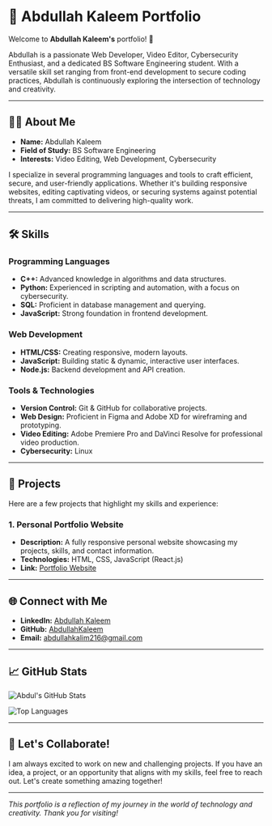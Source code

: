 # 🌟 Abdullah Kaleem Portfolio

Welcome to **Abdullah Kaleem's** portfolio! 🚀

Abdullah is a passionate Web Developer, Video Editor, Cybersecurity Enthusiast, and a dedicated BS Software Engineering student. With a versatile skill set ranging from front-end development to secure coding practices, Abdullah is continuously exploring the intersection of technology and creativity. 

---

## 🧑‍💻 About Me

- **Name:** Abdullah Kaleem
- **Field of Study:** BS Software Engineering
- **Interests:** Video Editing, Web Development, Cybersecurity

I specialize in several programming languages and tools to craft efficient, secure, and user-friendly applications. Whether it's building responsive websites, editing captivating videos, or securing systems against potential threats, I am committed to delivering high-quality work.

---

## 🛠️ Skills

### Programming Languages

- **C++:** Advanced knowledge in algorithms and data structures.
- **Python:** Experienced in scripting and automation, with a focus on cybersecurity.
- **SQL:** Proficient in database management and querying.
- **JavaScript:** Strong foundation in frontend development.

### Web Development

- **HTML/CSS:** Creating responsive, modern layouts.
- **JavaScript:** Building static & dynamic, interactive user interfaces.
- **Node.js:** Backend development and API creation.

### Tools & Technologies

- **Version Control:** Git & GitHub for collaborative projects.
- **Web Design:** Proficient in Figma and Adobe XD for wireframing and prototyping.
- **Video Editing:** Adobe Premiere Pro and DaVinci Resolve for professional video production.
- **Cybersecurity:** Linux

---

## 📂 Projects

Here are a few projects that highlight my skills and experience:

### 1. **Personal Portfolio Website**
- **Description:** A fully responsive personal website showcasing my projects, skills, and contact information.
- **Technologies:** HTML, CSS, JavaScript (React.js)
- **Link:** [Portfolio Website](https://abdullahkaleem.netlify.app)

---

## 🌐 Connect with Me

- **LinkedIn:** [Abdullah Kaleem](https://www.linkedin.com/in/abdullahkalim216)
- **GitHub:** [AbdullahKaleem](https://www.github.com/abdullahkalim21)
- **Email:** [abdullahkalim216@gmail.com](mailto:abdullahkalim216@gmail.com)

---

## 📈 GitHub Stats

![Abdul's GitHub Stats](https://github-readme-stats.vercel.app/api?username=abdullahkalim21&rank_icon=github&show_icons=true&title_color=0678e3&icon_color=0678e3&text_color=fff&bg_color=272829&card_width=500)

![Top Languages](https://github-readme-stats.vercel.app/api/top-langs/?username=abdullahkalim21&layout=pie&title_color=0678e3&icon_color=fff&text_color=fff&bg_color=272829&card_width=500)

---

## 🚀 Let's Collaborate!

I am always excited to work on new and challenging projects. If you have an idea, a project, or an opportunity that aligns with my skills, feel free to reach out. Let's create something amazing together!

---

_This portfolio is a reflection of my journey in the world of technology and creativity. Thank you for visiting!_
